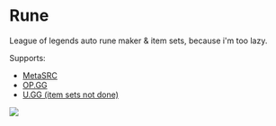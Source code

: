 # Rune
League of legends auto rune maker & item sets, because i'm too lazy.

Supports:
- [MetaSRC](https://www.metasrc.com)
- [OP.GG](https://www.op.gg/)
- [U.GG (item sets not done)](https://u.gg/)

![](https://i.rawr.dev/XnzWlQvPyB.png)

